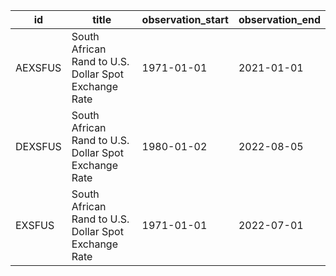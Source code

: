 | id      | title                                                | observation_start   | observation_end   |
|---------|------------------------------------------------------|---------------------|-------------------|
| AEXSFUS | South African Rand to U.S. Dollar Spot Exchange Rate | 1971-01-01          | 2021-01-01        |
| DEXSFUS | South African Rand to U.S. Dollar Spot Exchange Rate | 1980-01-02          | 2022-08-05        |
| EXSFUS  | South African Rand to U.S. Dollar Spot Exchange Rate | 1971-01-01          | 2022-07-01        |